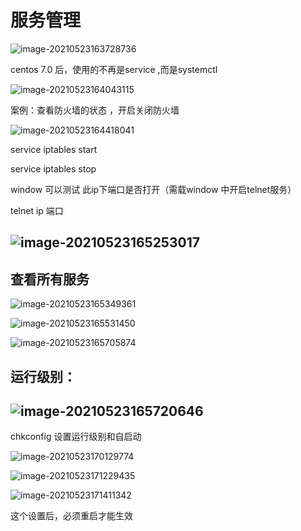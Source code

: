 # 服务管理

![image-20210523163728736](https://gitee.com/xu_guo_dong/images/raw/master/img/image-20210523163728736.png)

centos 7.0 后，使用的不再是service ,而是systemctl

![image-20210523164043115](https://gitee.com/xu_guo_dong/images/raw/master/img/image-20210523164043115.png)

案例：查看防火墙的状态 ，开启关闭防火墙

![image-20210523164418041](https://gitee.com/xu_guo_dong/images/raw/master/img/image-20210523164418041.png)

service iptables start 

service iptables stop

window 可以测试 此ip下端口是否打开（需载window 中开启telnet服务）

telnet   ip  端口



## ![image-20210523165253017](https://gitee.com/xu_guo_dong/images/raw/master/img/image-20210523165253017.png)



## 查看所有服务

![image-20210523165349361](https://gitee.com/xu_guo_dong/images/raw/master/img/image-20210523165349361.png)

![image-20210523165531450](https://gitee.com/xu_guo_dong/images/raw/master/img/image-20210523165531450.png)

![image-20210523165705874](https://gitee.com/xu_guo_dong/images/raw/master/img/image-20210523165705874.png)

## 运行级别：

## ![image-20210523165720646](https://gitee.com/xu_guo_dong/images/raw/master/img/image-20210523165720646.png)

chkconfig 设置运行级别和自启动

![image-20210523170129774](https://gitee.com/xu_guo_dong/images/raw/master/img/image-20210523170129774.png)

![image-20210523171229435](https://gitee.com/xu_guo_dong/images/raw/master/img/image-20210523171229435.png)

![image-20210523171411342](https://gitee.com/xu_guo_dong/images/raw/master/img/image-20210523171411342.png)

这个设置后，必须重启才能生效



